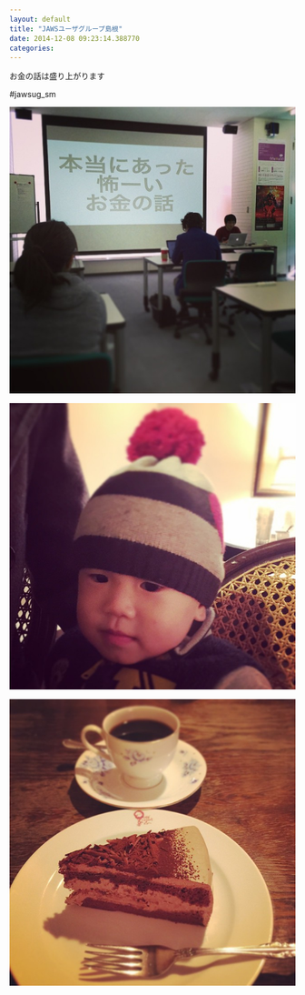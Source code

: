 ```yaml
---
layout: default
title: "JAWSユーザグループ島根"
date: 2014-12-08 09:23:14.388770
categories: 
---
```


お金の話は盛り上がります

\#jawsug_sm

![#jawsug_sm](/assets/images/201412/10832252_833545926704386_153602086_n.jpg)

![](/assets/images/201412/10832251_384475228397186_360963510_n.jpg)

![](/assets/images/201412/10843792_1505255249736375_1569175552_n.jpg)


